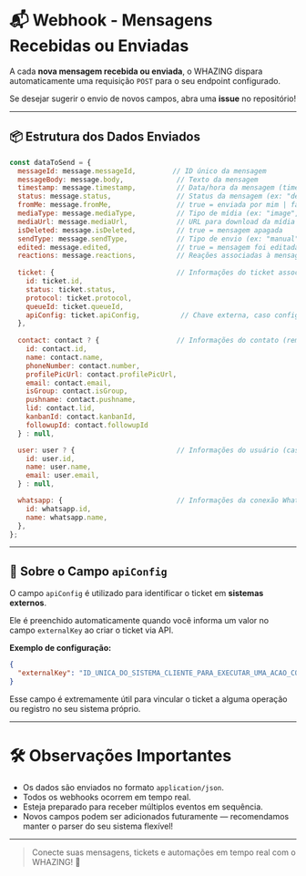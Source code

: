 # 📬 **Webhook - Mensagens Recebidas ou Enviadas**

A cada **nova mensagem recebida ou enviada**, o WHAZING dispara automaticamente uma requisição `POST` para o seu endpoint configurado.

Se desejar sugerir o envio de novos campos, abra uma **issue** no repositório!

---

## 📦 Estrutura dos Dados Enviados

```javascript
const dataToSend = {
  messageId: message.messageId,         // ID único da mensagem
  messageBody: message.body,             // Texto da mensagem
  timestamp: message.timestamp,          // Data/hora da mensagem (timestamp UNIX)
  status: message.status,                // Status da mensagem (ex: "delivered", "read")
  fromMe: message.fromMe,                // true = enviada por mim | false = recebida
  mediaType: message.mediaType,          // Tipo de mídia (ex: "image", "video", "audio", "document")
  mediaUrl: message.mediaUrl,            // URL para download da mídia (se aplicável)
  isDeleted: message.isDeleted,          // true = mensagem apagada
  sendType: message.sendType,            // Tipo de envio (ex: "manual", "bot", "API")
  edited: message.edited,                // true = mensagem foi editada
  reactions: message.reactions,          // Reações associadas à mensagem (se houver)
  
  ticket: {                              // Informações do ticket associado
    id: ticket.id,
    status: ticket.status,
    protocol: ticket.protocol,
    queueId: ticket.queueId,
    apiConfig: ticket.apiConfig,          // Chave externa, caso configurada (ver abaixo)
  },
  
  contact: contact ? {                   // Informações do contato (remetente ou destinatário)
    id: contact.id,
    name: contact.name,
    phoneNumber: contact.number,
    profilePicUrl: contact.profilePicUrl,
    email: contact.email,
    isGroup: contact.isGroup,
    pushname: contact.pushname,
	lid: contact.lid,
	kanbanId: contact.kanbanId,
	followupId: contact.followupId
  } : null,

  user: user ? {                         // Informações do usuário (caso mensagem enviada manualmente)
    id: user.id,
    name: user.name,
    email: user.email,
  } : null,

  whatsapp: {                            // Informações da conexão WhatsApp
    id: whatsapp.id,
    name: whatsapp.name,
  },
};
```

---

## 🔑 Sobre o Campo `apiConfig`

O campo `apiConfig` é utilizado para identificar o ticket em **sistemas externos**.  

Ele é preenchido automaticamente quando você informa um valor no campo `externalKey` ao criar o ticket via API.

**Exemplo de configuração:**

```json
{
  "externalKey": "ID_UNICA_DO_SISTEMA_CLIENTE_PARA_EXECUTAR_UMA_ACAO_COM_WEBHOOK"
}
```

Esse campo é extremamente útil para vincular o ticket a alguma operação ou registro no seu sistema próprio.

---

# 🛠️ Observações Importantes

- Os dados são enviados no formato `application/json`.
- Todos os webhooks ocorrem em tempo real.
- Esteja preparado para receber múltiplos eventos em sequência.
- Novos campos podem ser adicionados futuramente — recomendamos manter o parser do seu sistema flexível!

---

> Conecte suas mensagens, tickets e automações em tempo real com o WHAZING! 🚀
